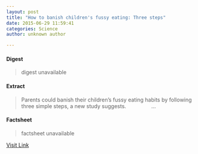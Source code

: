 ```yaml
---
layout: post
title: "How to banish children's fussy eating: Three steps"
date: 2015-06-29 11:59:41
categories: Science
author: unknown author

---
```



#### Digest
>digest unavailable

#### Extract
>Parents could banish their children’s fussy eating habits by following three simple steps, a new study suggests.                 ...

#### Factsheet
>factsheet unavailable

[Visit Link](http://www.sciencedaily.com/releases/2015/06/150629075941.htm)



